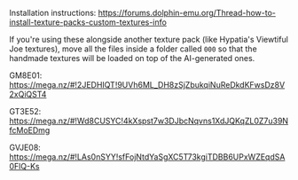 Installation instructions: https://forums.dolphin-emu.org/Thread-how-to-install-texture-packs-custom-textures-info

If you're using these alongside another texture pack (like Hypatia's Viewtiful Joe textures), move all the files inside a folder called `000` so that the handmade textures will be loaded on top of the AI-generated ones.



GM8E01: https://mega.nz/#!2JEDHIQT!9UVh6ML_DH8zSjZbukqiNuReDkdKFwsDz8V2xQiQST4

GT3E52: https://mega.nz/#!Wd8CUSYC!4kXspst7w3DJbcNqvns1XdJQKqZL0Z7u39NfcMoEDmg

GVJE08: https://mega.nz/#!LAs0nSYY!sfFojNtdYaSgXC5T73kgiTDBB6UPxWZEqdSA0FlQ-Ks
